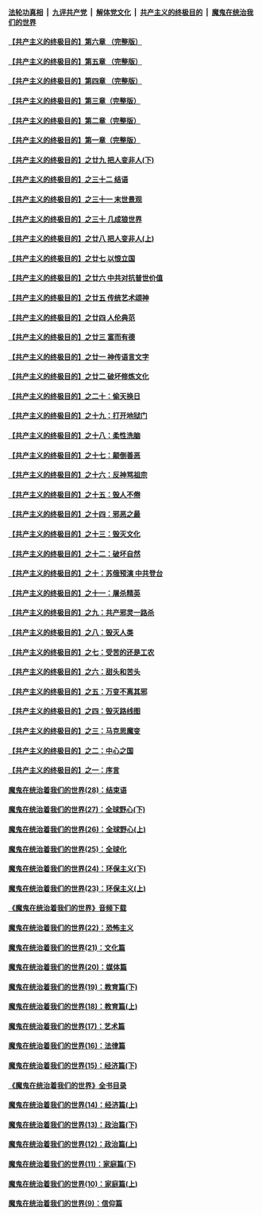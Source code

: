 ####  [法轮功真相](../../../../basic/blob/master/README.md?t=11240839) &nbsp;|&nbsp; [九评共产党](../../../../9ping.md/blob/master/README.md?t=11240839) &nbsp;|&nbsp; [解体党文化](../../../../jtdwh.md/blob/master/README.md?t=11240839)  &nbsp;|&nbsp; [共产主义的终极目的](../../../../gczydzjmd.md/blob/master/README.md?t=11240839) &nbsp;|&nbsp; [魔鬼在统治我们的世界](../../../../mgztzwmdsj.md/blob/master/README.md?t=11240839) 

#### [【共产主义的终极目的】第六章 （完整版）](../pages/nsc422/n11428913.md?t=11240839) 

#### [【共产主义的终极目的】第五章 （完整版）](../pages/nsc422/n11428912.md?t=11240839) 

#### [【共产主义的终极目的】第四章 （完整版）](../pages/nsc422/n11428907.md?t=11240839) 

#### [【共产主义的终极目的】第三章（完整版）](../pages/nsc422/n11428848.md?t=11240839) 

#### [【共产主义的终极目的】第二章（完整版）](../pages/nsc422/n11428831.md?t=11240839) 

#### [【共产主义的终极目的】第一章（完整版）](../pages/nsc422/n11417651.md?t=11240839) 

#### [【共产主义的终极目的】之廿九 把人变非人(下)](../pages/nsc422/n11344140.md?t=11240839) 

#### [【共产主义的终极目的】之三十二 结语](../pages/nsc422/n11360535.md?t=11240839) 

#### [【共产主义的终极目的】之三十一 末世景观](../pages/nsc422/n11351129.md?t=11240839) 

#### [【共产主义的终极目的】之三十 几成狼世界](../pages/nsc422/n11348280.md?t=11240839) 

#### [【共产主义的终极目的】之廿八 把人变非人(上)](../pages/nsc422/n11340492.md?t=11240839) 

#### [【共产主义的终极目的】之廿七 以恨立国](../pages/nsc422/n11336944.md?t=11240839) 

#### [【共产主义的终极目的】之廿六 中共对抗普世价值](../pages/nsc422/n11324785.md?t=11240839) 

#### [【共产主义的终极目的】之廿五 传统艺术颂神](../pages/nsc422/n11296396.md?t=11240839) 

#### [【共产主义的终极目的】之廿四 人伦典范](../pages/nsc422/n11296397.md?t=11240839) 

#### [【共产主义的终极目的】之廿三 富而有德](../pages/nsc422/n11283598.md?t=11240839) 

#### [【共产主义的终极目的】之廿一 神传语言文字](../pages/nsc422/n11263265.md?t=11240839) 

#### [【共产主义的终极目的】之廿二 破坏修炼文化](../pages/nsc422/n11245728.md?t=11240839) 

#### [【共产主义的终极目的】之二十：偷天换日](../pages/nsc422/n11238846.md?t=11240839) 

#### [【共产主义的终极目的】之十九：打开地狱门](../pages/nsc422/n11206376.md?t=11240839) 

#### [【共产主义的终极目的】之十八：柔性洗脑](../pages/nsc422/n11199994.md?t=11240839) 

#### [【共产主义的终极目的】之十七：颠倒善恶](../pages/nsc422/n11179782.md?t=11240839) 

#### [【共产主义的终极目的】之十六：反神骂祖宗](../pages/nsc422/n11166798.md?t=11240839) 

#### [【共产主义的终极目的】之十五：毁人不倦](../pages/nsc422/n11166792.md?t=11240839) 

#### [【共产主义的终极目的】之十四：邪恶之最](../pages/nsc422/n11150249.md?t=11240839) 

#### [【共产主义的终极目的】之十三：毁灭文化](../pages/nsc422/n11135227.md?t=11240839) 

#### [【共产主义的终极目的】之十二：破坏自然](../pages/nsc422/n11135214.md?t=11240839) 

#### [【共产主义的终极目的】之十：苏俄预演 中共登台](../pages/nsc422/n11118424.md?t=11240839) 

#### [【共产主义的终极目的】之十一：屠杀精英](../pages/nsc422/n11118442.md?t=11240839) 

#### [【共产主义的终极目的】之九：共产邪灵一路杀](../pages/nsc422/n11114139.md?t=11240839) 

#### [【共产主义的终极目的】之八：毁灭人类](../pages/nsc422/n11108503.md?t=11240839) 

#### [【共产主义的终极目的】之七：受苦的还是工农](../pages/nsc422/n11101809.md?t=11240839) 

#### [【共产主义的终极目的】之六：甜头和苦头](../pages/nsc422/n11096971.md?t=11240839) 

#### [【共产主义的终极目的】之五：万变不离其邪](../pages/nsc422/n11091285.md?t=11240839) 

#### [【共产主义的终极目的】之四：毁灭路线图](../pages/nsc422/n11086284.md?t=11240839) 

#### [【共产主义的终极目的】之三：马克思魔变](../pages/nsc422/n11061941.md?t=11240839) 

#### [【共产主义的终极目的】之二：中心之国](../pages/nsc422/n11047728.md?t=11240839) 

#### [【共产主义的终极目的】之一：序言](../pages/nsc422/n11086077.md?t=11240839) 

#### [魔鬼在统治着我们的世界(28)：结束语](../pages/nsc422/n10936246.md?t=11240839) 

#### [魔鬼在统治着我们的世界(27)：全球野心(下)](../pages/nsc422/n10928319.md?t=11240839) 

#### [魔鬼在统治着我们的世界(26)：全球野心(上)](../pages/nsc422/n10900318.md?t=11240839) 

#### [魔鬼在统治着我们的世界(25)：全球化](../pages/nsc422/n10788205.md?t=11240839) 

#### [魔鬼在统治着我们的世界(24)：环保主义(下)](../pages/nsc422/n10695307.md?t=11240839) 

#### [魔鬼在统治着我们的世界(23)：环保主义(上)](../pages/nsc422/n10688613.md?t=11240839) 

#### [《魔鬼在统治着我们的世界》音频下载](../pages/nsc422/n10635553.md?t=11240839) 

#### [魔鬼在统治着我们的世界(22)：恐怖主义](../pages/nsc422/n10614727.md?t=11240839) 

#### [魔鬼在统治着我们的世界(21)：文化篇](../pages/nsc422/n10597706.md?t=11240839) 

#### [魔鬼在统治着我们的世界(20)：媒体篇](../pages/nsc422/n10586579.md?t=11240839) 

#### [魔鬼在统治着我们的世界(19)：教育篇(下)](../pages/nsc422/n10564808.md?t=11240839) 

#### [魔鬼在统治着我们的世界(18)：教育篇(上)](../pages/nsc422/n10526970.md?t=11240839) 

#### [魔鬼在统治着我们的世界(17)：艺术篇](../pages/nsc422/n10499093.md?t=11240839) 

#### [魔鬼在统治着我们的世界(16)：法律篇](../pages/nsc422/n10485969.md?t=11240839) 

#### [魔鬼在统治着我们的世界(15)：经济篇(下)](../pages/nsc422/n10469975.md?t=11240839) 

#### [《魔鬼在统治着我们的世界》全书目录](../pages/nsc422/n10464261.md?t=11240839) 

#### [魔鬼在统治着我们的世界(14)：经济篇(上)](../pages/nsc422/n10457370.md?t=11240839) 

#### [魔鬼在统治着我们的世界(13)：政治篇(下)](../pages/nsc422/n10448270.md?t=11240839) 

#### [魔鬼在统治着我们的世界(12)：政治篇(上)](../pages/nsc422/n10444576.md?t=11240839) 

#### [魔鬼在统治着我们的世界(11)：家庭篇(下)](../pages/nsc422/n10440961.md?t=11240839) 

#### [魔鬼在统治着我们的世界(10)：家庭篇(上)](../pages/nsc422/n10435448.md?t=11240839) 

#### [魔鬼在统治着我们的世界(9)：信仰篇](../pages/nsc422/n10432159.md?t=11240839) 

